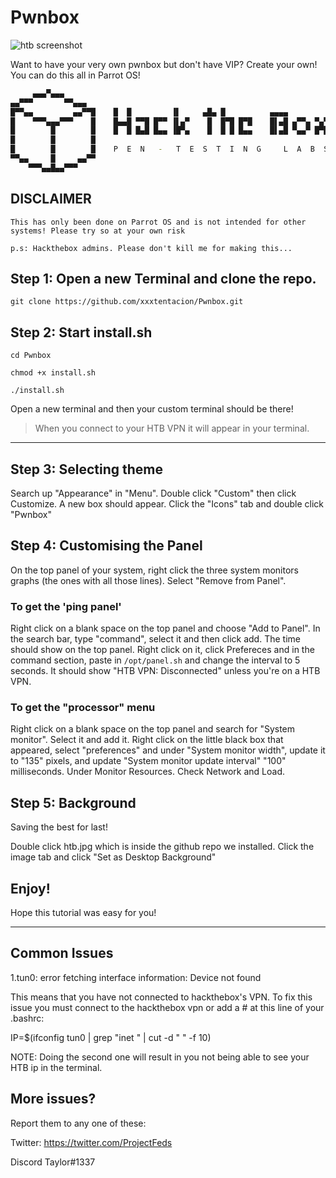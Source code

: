 # Pwnbox

![htb screenshot](pwnbox.png?raw=true "Pwnbox")

Want to have your very own pwnbox but don't have VIP?
Create your own!
You can do this all in Parrot OS!

```bash
     ▄▄▄▀▄▄▄
▄▄▀▀▀       ▀▀▄▄▄
█▀▀▄▄         ▄▄▀▀█    █  █         ▐▌     ▄█▄ █          ▄▄▄▄
█    ▀▀▀▄▄▄▀▀▀    █    █▄▄█ ▀▀█ █▀▀ ▐▌▄▀    █  █▀█ █▀█    █▌▄█ ▄▀▀▄ ▀▄▀
█        █        █    █  █ █▄█ █▄▄ ▐█▀▄    █  █ █ █▄▄    █▌▄█ ▀▄▄▀ █▀█
█        █        █
█        █        █    P  E  N   -   T  E  S  T  I  N  G     L  A  B  S
▀▀▄▄     █     ▄▄▀▀
    ▀▀▀▄▄█▄▄▀▀▀
```
## DISCLAIMER
`This has only been done on Parrot OS and is not intended for other systems! Please try so at your own risk`

`p.s: Hackthebox admins. Please don't kill me for making this...`

## Step 1: Open a new Terminal and clone the repo. 

`git clone https://github.com/xxxtentacion/Pwnbox.git`

## Step 2: Start install.sh

`cd Pwnbox`

`chmod +x install.sh`

`./install.sh`

Open a new terminal and then your custom terminal should be there!

> When you connect to your HTB VPN it will appear in your terminal.
---
## Step 3: Selecting theme

Search up "Appearance" in "Menu". Double click "Custom" then click Customize. A new box should appear. Click the "Icons" tab and double click "Pwnbox"


## Step 4: Customising the Panel

On the top panel of your system, right click the three system monitors graphs (the ones with all those lines). Select "Remove from Panel".

### To get the 'ping panel'

Right click on a blank space on the top panel and choose "Add to Panel". In the search bar, type "command", select it and then click add. The time should show on the top panel. Right click on it, click Prefereces and in the command section, paste in `/opt/panel.sh` and change the interval to 5 seconds. It should show "HTB VPN: Disconnected" unless you're on a HTB VPN.

### To get the "processor" menu

Right click on a blank space on the top panel and search for "System monitor". Select it and add it. Right click on the little black box that appeared, select "preferences" and under "System monitor width", update it to "135" pixels, and update "System monitor update interval" "100" milliseconds. Under Monitor Resources. Check Network and Load.

## Step 5: Background

Saving the best for last!

Double click htb.jpg which is inside the github repo we installed. Click the image tab and click "Set as Desktop Background"

## Enjoy!

Hope this tutorial was easy for you!

---

## Common Issues
1.tun0: error fetching interface information: Device not found

This means that you have not connected to hackthebox's VPN. To fix this issue you must connect to the hackthebox vpn or add a # at this line of your .bashrc:

IP=$(ifconfig tun0 | grep "inet " | cut -d " " -f 10)

NOTE: Doing the second one will result in you not being able to see your HTB ip in the terminal.

## More issues?

Report them to any one of these:

Twitter: https://twitter.com/ProjectFeds

Discord Taylor#1337
